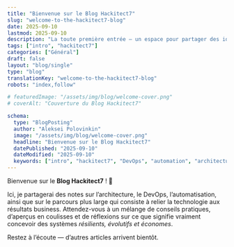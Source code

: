 ```yaml
---
title: "Bienvenue sur le Blog Hackitect7"
slug: "welcome-to-the-hackitect7-blog"
date: 2025-09-10
lastmod: 2025-09-10
description: "La toute première entrée — un espace pour partager des idées, des expériences et des leçons apprises."
tags: ["intro", "hackitect7"]
categories: ["Général"]
draft: false
layout: "blog/single"
type: "blog"
translationKey: "welcome-to-the-hackitect7-blog"
robots: "index,follow"

# featuredImage: "/assets/img/blog/welcome-cover.png"
# coverAlt: "Couverture du Blog Hackitect7"

schema:
  type: "BlogPosting"
  author: "Aleksei Polovinkin"
  image: "/assets/img/blog/welcome-cover.png"
  headline: "Bienvenue sur le Blog Hackitect7"
  datePublished: "2025-09-10"
  dateModified: "2025-09-10"
  keywords: ["intro", "hackitect7", "DevOps", "automation", "architecture"]
---
```


Bienvenue sur le **Blog Hackitect7** ! 🎉

Ici, je partagerai des notes sur l’architecture, le DevOps, l’automatisation, ainsi que sur le parcours plus large qui consiste à relier la technologie aux résultats business.
Attendez-vous à un mélange de conseils pratiques, d’aperçus en coulisses et de réflexions sur ce que signifie vraiment concevoir des systèmes _résilients, évolutifs et économes_.

Restez à l’écoute — d’autres articles arrivent bientôt.
